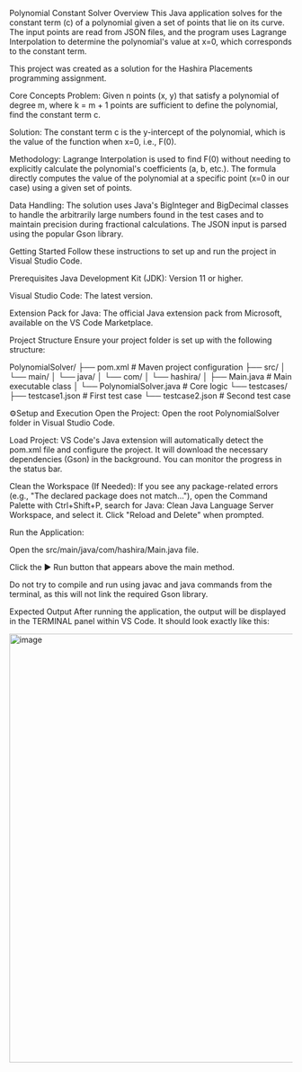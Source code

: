 Polynomial Constant Solver
Overview
This Java application solves for the constant term (c) of a polynomial given a set of points that lie on its curve. The input points are read from JSON files, and the program uses Lagrange Interpolation to determine the polynomial's value at x=0, which corresponds to the constant term.

This project was created as a solution for the Hashira Placements programming assignment.

Core Concepts
Problem: Given n points (x, y) that satisfy a polynomial of degree m, where k = m + 1 points are sufficient to define the polynomial, find the constant term c.

Solution: The constant term c is the y-intercept of the polynomial, which is the value of the function when x=0, i.e., F(0).

Methodology: Lagrange Interpolation is used to find F(0) without needing to explicitly calculate the polynomial's coefficients (a, b, etc.). The formula directly computes the value of the polynomial at a specific point (x=0 in our case) using a given set of points.

Data Handling: The solution uses Java's BigInteger and BigDecimal classes to handle the arbitrarily large numbers found in the test cases and to maintain precision during fractional calculations. The JSON input is parsed using the popular Gson library.

Getting Started
Follow these instructions to set up and run the project in Visual Studio Code.

Prerequisites
Java Development Kit (JDK): Version 11 or higher.

Visual Studio Code: The latest version.

Extension Pack for Java: The official Java extension pack from Microsoft, available on the VS Code Marketplace.

Project Structure
Ensure your project folder is set up with the following structure:

PolynomialSolver/
├── pom.xml                 # Maven project configuration
├── src/
│   └── main/
│       └── java/
│           └── com/
│               └── hashira/
│                   ├── Main.java           # Main executable class
│                   └── PolynomialSolver.java # Core logic
└── testcases/
    ├── testcase1.json      # First test case
    └── testcase2.json      # Second test case

⚙Setup and Execution
Open the Project: Open the root PolynomialSolver folder in Visual Studio Code.

Load Project: VS Code's Java extension will automatically detect the pom.xml file and configure the project. It will download the necessary dependencies (Gson) in the background. You can monitor the progress in the status bar.

Clean the Workspace (If Needed): If you see any package-related errors (e.g., "The declared package does not match..."), open the Command Palette with Ctrl+Shift+P, search for Java: Clean Java Language Server Workspace, and select it. Click "Reload and Delete" when prompted.

Run the Application:

Open the src/main/java/com/hashira/Main.java file.

Click the ▶ Run button that appears above the main method.

Do not try to compile and run using javac and java commands from the terminal, as this will not link the required Gson library.

Expected Output
After running the application, the output will be displayed in the TERMINAL panel within VS Code. It should look exactly like this:


<img width="1402" height="763" alt="image" src="https://github.com/user-attachments/assets/9c7d4cda-ee68-4244-a5cc-b9b36f8cd3c0" />

